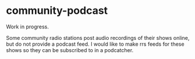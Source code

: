 # community-podcast

Work in progress.

Some community radio stations post audio recordings of their shows online, but do not provide a podcast feed. I would like to make rrs feeds for these shows so they can be subscribed to in a podcatcher.
